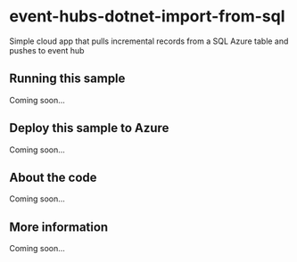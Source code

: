 # event-hubs-dotnet-import-from-sql
Simple cloud app that pulls incremental records from a SQL Azure table and pushes to event hub
## Running this sample
Coming soon...
## Deploy this sample to Azure
Coming soon...
## About the code
Coming soon...
## More information
Coming soon...